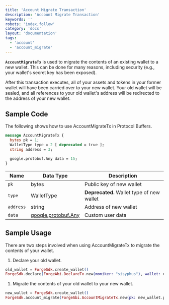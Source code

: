 ```yaml
---
title: 'Account Migrate Transaction'
description: 'Account Migrate Transaction'
keywords: ''
robots: 'index,follow'
category: 'docs'
layout: 'documentation'
tags:
  - 'account'
  - 'account_migrate'
---
```


**`AccountMigrateTx`** is used to migrate the contents of an existing wallet to a new wallet. This can be done for many reasons, including security (e.g., your wallet's secret key has been exposed).

After this transaction executes, all of your assets and tokens in your former wallet will have been carried over to your new wallet. Your old wallet will be sealed, and all references to your old wallet's address will be redirected to the address of your new wallet.

## Sample Code

The following shows how to use AccountMigrateTx in Protocol Buffers.

```protobuf
message AccountMigrateTx {
  bytes pk = 1;
  WalletType type = 2 [ deprecated = true ];
  string address = 3;

  google.protobuf.Any data = 15;
}
```

| Name | Data Type | Description |
| - | - | - |
| `pk` | bytes | Public key of new wallet |
| `type` | WalletType |  **Deprecated.** Wallet type of new wallet |
| `address` | string | Address of new wallet |
| `data` | [google.protobuf.Any](https://developers.google.com/protocol-buffers/docs/proto3#any) | Custom user data |

## Sample Usage

There are two steps involved when using AccountMigrateTx to migrate the contents of your wallet.

1. Declare your old wallet.

```elixir
old_wallet = ForgeSdk.create_wallet()
ForgeSdk.declare(ForgeAbi.DeclareTx.new(moniker: "sisyphus"), wallet: old_wallet)
```

1. Migrate the contents of your old wallet to your new wallet.

```elixir
new_wallet = ForgeSdk.create_wallet()
ForgeSdk.account_migrate(ForgeAbi.AccountMigrateTx.new(pk: new_wallet.pk, address: new_wallet.address), wallet: old_wallet)
```
